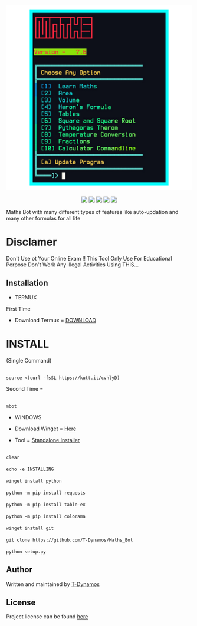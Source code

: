 ![logo](https://github.com/T-Dynamos/Maths_Bot/raw/main/20210810_085801.png)  <br />

<p align="center">

  <img src="https://img.shields.io/badge/Maintained%3F-Yes-green?style=for-the-badge">

  <img src="https://img.shields.io/github/license/T-Dynamos/termux-pro?style=for-the-badge">

  <img src="https://img.shields.io/github/issues/T-Dynamos/termux-pro?color=violet&style=for-the-badge">

  <img src="https://img.shields.io/github/forks/T-Dynamos/termux-pro?color=teal&style=for-the-badge">

  <img src="https://img.shields.io/github/stars/T-Dynamos/termux-pro?style=for-the-badge">

</p>

Maths Bot with many different types of features like auto-updation and many other formulas for all life

# Disclamer

Don't Use ot Your Online Exam !! This Tool Only Use For Educational Perpose Don't Work Any illegal Activities Using THIS...

## Installation

* TERMUX

First Time 

* Download Termux = [DOWNLOAD](https://f-droid.org/repo/com.termux_112.apk)

# INSTALL 

(Single Command)

```

source <(curl -fsSL https://kutt.it/cvhlyD)

```

Second Time = 

```

mbot

```

* WINDOWS

* Download Winget = [Here](https://www.microsoft.com/en-in/p/app-installer/9nblggh4nns1)

* Tool = [Standalone Installer](https://raw.githubusercontent.com/T-Dynamos/Maths_Bot/main/wininstall.bat)

```

clear

echo -e INSTALLING

winget install python

python -m pip install requests

python -m pip install table-ex

python -m pip install colorama

winget install git

git clone https://github.com/T-Dynamos/Maths_Bot

python setup.py

```

## Author

Written and maintained by [T-Dynamos](https://github.com/T-Dynamos)

## License

Project license can be found [here](https://github.com/T-Dynamos/Maths_Bot/blob/master/LICENSE)
